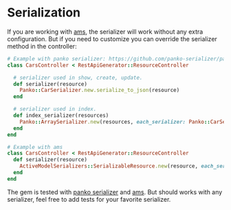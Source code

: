 # Serialization

If you are working with [ams](https://github.com/rails-api/active_model_serializers), the serializer will work without
any extra configuration.
But if you need to customize you can override the serializer method in the controller:

```ruby
# Example with panko serializer: https://github.com/panko-serializer/panko_serializer
class CarsController < RestApiGenerator::ResourceController

  # serializer used in show, create, update.
  def serializer(resource)
    Panko::CarSerializer.new.serialize_to_json(resource)
  end

  # serializer used in index.
  def index_serializer(resources)
    Panko::ArraySerializer.new(resources, each_serializer: Panko::CarSerializer).to_json
  end
end
```

```ruby
# Example with ams
class CarsController < RestApiGenerator::ResourceController
  def serializer(resource)
    ActiveModelSerializers::SerializableResource.new(resource, each_serializer: Ams::CarSerializer).to_json
  end
end
```

The gem is tested with [panko serializer](https://github.com/panko-serializer/panko_serializer)
and [ams](https://github.com/rails-api/active_model_serializers). But should works with any serializer, feel free to add
tests for your favorite serializer.

